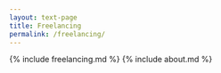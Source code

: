 ```yaml
---
layout: text-page
title: Freelancing
permalink: /freelancing/
---
```


{% include freelancing.md %}
{% include about.md %}
